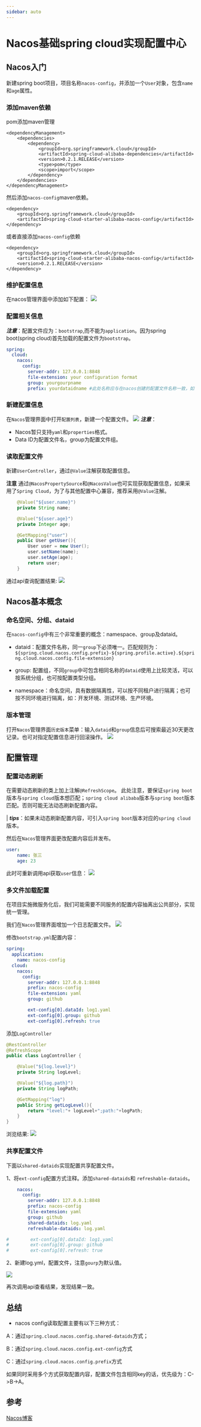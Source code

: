 ```yaml
---
sidebar: auto
---
```

# Nacos基础spring cloud实现配置中心

## Nacos入门

新建spring boot项目，项目名称`nacos-config`，并添加一个`User`对象，包含`name`和`age`属性。

### 添加maven依赖
pom添加maven管理
```maven
<dependencyManagement>
    <dependencies>
        <dependency>
            <groupId>org.springframework.cloud</groupId>
            <artifactId>spring-cloud-alibaba-dependencies</artifactId>
            <version>0.2.1.RELEASE</version>
            <type>pom</type>
            <scope>import</scope>
        </dependency>
    </dependencies>
</dependencyManagement>
```
然后添加`nacos-config`maven依赖。
```maven
<dependency>
    <groupId>org.springframework.cloud</groupId>
    <artifactId>spring-cloud-starter-alibaba-nacos-config</artifactId>
</dependency>
```

或者直接添加`nacos-config`依赖
```maven
<dependency>
    <groupId>org.springframework.cloud</groupId>
    <artifactId>spring-cloud-starter-alibaba-nacos-config</artifactId>
    <version>0.2.1.RELEASE</version>
</dependency>
```
### 维护配置信息

在nacos管理界面中添加如下配置：
![](../../img/nacos-bin.jpg)

### 配置相关信息

***注意***：配置文件应为：`bootstrap`,而不能为`application`。因为spring boot(spring cloud)首先加载的配置文件为`bootstrap`。

```yaml
spring:
  cloud:
    nacos:
      config:
        server-addr: 127.0.0.1:8848
        file-extension: your configuration format
        group: yourgourpname
        prefix: yourdataidname #此处名称应与在nacos创建的配置文件名称一致，如不维护默认取项目名称
```
### 新建配置信息

在`Nacos`管理界面中打开`配置列表`，新建一个配置文件。
![](../../img/nacos-config-add.jpg)
***注意***：
+ Nacos暂只支持`yaml`和`properties`格式。
+ Data ID为配置文件名，group为配置文件组。


### 读取配置文件

新建`UserController`，通过`@Value`注解获取配置信息。

**注意** 通过`@NacosPropertySource`和`@NacosValue`也可实现获取配置信息，如果采用了`Spring Cloud`，为了与其他配置中心兼容，推荐采用`@Value`注解。

```java
    @Value("${user.name}")
    private String name;

    @Value("${user.age}")
    private Integer age;

    @GetMapping("user")
    public User getUser(){
        User user = new User();
        user.setName(name);
        user.setAge(age);
        return user;
    }
```
通过api查询配置结果:
![](../../img/nacos-config-demo1.jpg)


## Nacos基本概念

### 命名空间、分组、dataid

在`nacos-config`中有三个非常重要的概念：namespace、group及dataid。
[](../../img/nacos-config-manage.jpg)

+ dataid：配置文件名称，同一`group`下必须唯一。匹配规则为：`${spring.cloud.nacos.config.prefix}-${spring.profile.active}.${spring.cloud.nacos.config.file-extension}`

+ group: 配置组，不同`group`中可包含相同名称的`dataid`使用上比较灵活，可以按系统分组，也可按配置类型分组。

+ namespace：命名空间，具有数据隔离性，可以按不同租户进行隔离；也可按不同环境进行隔离，如：开发环境、测试环境、生产环境。


### 版本管理

打开`Nacos`管理界面`历史版本`菜单：输入`dataid`和`group`信息后可搜索最近30天更改记录。也可对指定配置信息进行回滚操作。
![](../../img/nacos-config-history.jpg)


## 配置管理

### 配置动态刷新

在需要动态刷新的类上加上注解`@RefreshScope`。
此处注意，要保证`spring boot`版本与`spring cloud`版本想匹配；`spring cloud alibaba`版本与`spring boot`版本匹配。否则可能无法动态刷新配置内容。

| ***tips***：如果未动态刷新配置内容，可引入`spring boot`版本对应的`spring cloud`版本。


然后在`Nacos`管理界面更改配置内容后并发布。
```yaml
user:
    name: 张三
    age: 23
```

此时可重新调用api获取`user`信息：
![](../../img/nacos-config-refresh.jpg)


### 多文件加载配置

在项目实施微服务化后，我们可能需要不同服务的配置内容抽离出公共部分，实现统一管理。

我们在`Nacos`管理界面增加一个日志配置文件。
![](../../img/log1.jpg)

修改`bootstrap.yml`配置内容：
```yml
spring:
  application:
    name: nacos-config
  cloud:
    nacos:
      config:
        server-addr: 127.0.0.1:8848
        prefix: nacos-config
        file-extension: yaml
        group: github

        ext-config[0].dataId: log1.yaml
        ext-config[0].group: github
        ext-config[0].refresh: true
```
添加`LogController`
```java
@RestController
@RefreshScope
public class LogController {

    @Value("${log.level}")
    private String logLevel;

    @Value("${log.path}")
    private String logPath;

    @GetMapping("log")
    public String getLogLevel(){
        return "level:"+ logLevel+";path:"+logPath;
    }
}
```
浏览结果:
![](../../img/log-api.jpg)

### 共享配置文件

下面以`shared-dataids`实现配置共享配置文件。

1、将`ext-config`配置方式注释。添加`shared-dataids`和
`refreshable-dataids`。
```yml
    nacos:
      config:
        server-addr: 127.0.0.1:8848
        prefix: nacos-config
        file-extension: yaml
        group: github
        shared-dataids: log.yaml
        refreshable-dataids: log.yaml

#        ext-config[0].dataId: log1.yaml
#        ext-config[0].group: github
#        ext-config[0].refresh: true
```

2、新建log.yml，配置文件，注意`gourp`为默认值。

![](../../img/log-default-group.jpg)

再次调用api查看结果，发现结果一致。

## 总结

+ nacos config读取配置主要有以下三种方式：

A：通过`spring.cloud.nacos.config.shared-dataids`方式；

B：通过`spring.cloud.nacos.config.ext-config`方式

C：通过`spring.cloud.nacos.config.prefix`方式

如果同时采用多个方式获取配置内容，配置文件包含相同key的话，优先级为：C->B->A。


## 参考

[Nacos博客](https://nacos.io/zh-cn/blog/index.html)

